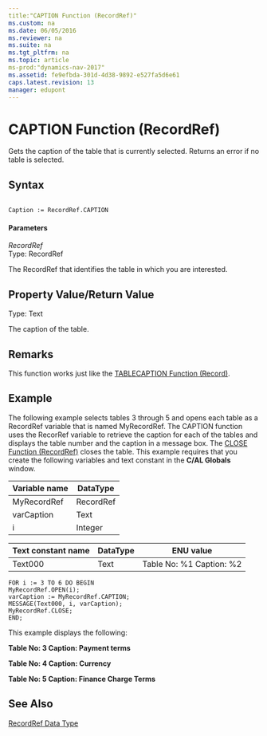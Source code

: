 ```yaml
---
title:"CAPTION Function (RecordRef)"
ms.custom: na
ms.date: 06/05/2016
ms.reviewer: na
ms.suite: na
ms.tgt_pltfrm: na
ms.topic: article
ms-prod:"dynamics-nav-2017"
ms.assetid: fe9efbda-301d-4d38-9892-e527fa5d6e61
caps.latest.revision: 13
manager: edupont
---
```

# CAPTION Function (RecordRef)
Gets the caption of the table that is currently selected. Returns an error if no table is selected.  
  
## Syntax  
  
```  
  
Caption := RecordRef.CAPTION  
```  
  
#### Parameters  
 *RecordRef*  
 Type: RecordRef  
  
 The RecordRef that identifies the table in which you are interested.  
  
## Property Value\/Return Value  
 Type: Text  
  
 The caption of the table.  
  
## Remarks  
 This function works just like the [TABLECAPTION Function \(Record\)](TABLECAPTION-Function--Record-.md).  
  
## Example  
 The following example selects tables 3 through 5 and opens each table as a RecordRef variable that is named MyRecordRef. The CAPTION function uses the RecorRef variable to retrieve the caption for each of the tables and displays the table number and the caption in a message box. The [CLOSE Function \(RecordRef\)](CLOSE-Function--RecordRef-.md) closes the table. This example requires that you create the following variables and text constant in the **C\/AL Globals** window.  
  
|Variable name|DataType|  
|-------------------|--------------|  
|MyRecordRef|RecordRef|  
|varCaption|Text|  
|i|Integer|  
  
|Text constant name|DataType|ENU value|  
|------------------------|--------------|---------------|  
|Text000|Text|Table No: %1 Caption: %2|  
  
```  
FOR i := 3 TO 6 DO BEGIN  
MyRecordRef.OPEN(i);  
varCaption := MyRecordRef.CAPTION;  
MESSAGE(Text000, i, varCaption);  
MyRecordRef.CLOSE;  
END;  
```  
  
 This example displays the following:  
  
 **Table No: 3   Caption: Payment terms**  
  
 **Table No: 4   Caption: Currency**  
  
 **Table No: 5   Caption: Finance Charge Terms**  
  
## See Also  
 [RecordRef Data Type](RecordRef-Data-Type.md)